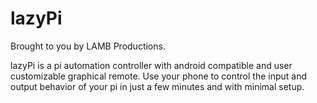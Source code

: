 # lazyPi

Brought to you by LAMB Productions. 

lazyPi is a pi automation controller with android compatible and user customizable graphical remote. Use your phone to control the input and output behavior of your pi in just a few minutes and with minimal setup.
